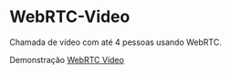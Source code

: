 # WebRTC-Video
Chamada de vídeo  com até 4 pessoas usando WebRTC.

Demonstração [WebRTC Vídeo](https://nildopontes.com.br/WebRTC-Video/index.html)
